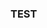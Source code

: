 <!-- ## Class Photo Greedy Algorithm

### It's photo day at the local school, and you're the photographer assigned to take class photos. The class that you'll be photographing has an even number of students, and all these students are wearing red or blue shirts. In fact,exactly half of the class is wearing red shirts, and the other half is wearing blue shirts. You're responsible for arranging the students in two rows before taking the photo. Each row should contain the same number of the students and should adhere to the following guidelines: 

<ul>
  <li>All students wearing red shirts must be in the same row.</li>
  <li>All students wearing blue shirts must be in the same row.</li>
  <li>Each student in the back row must be strictly taller than the student directly in front of them in the front row.</li>
</ul>

<h4>Sample Input</h4>
yellowShirtHeights = [7, 3, 6, 10, 12, 16]
greenShirtHeights = [6, 2, 5, 9, 11, 13 ]

<h4>Sample Output</h4>
true //Place all students with yellow shirts in the back row -->

### TEST